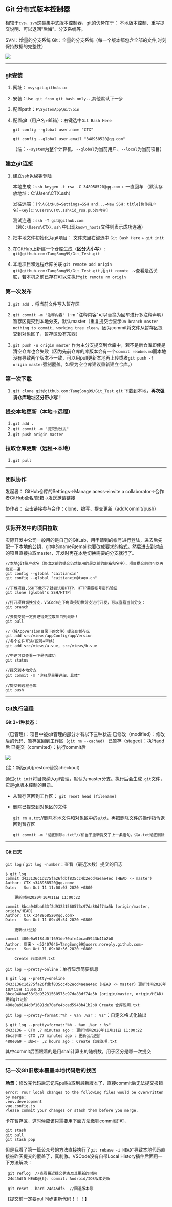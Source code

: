 ## Git 分布式版本控制器

相较于`cvs`、`svn`这类集中式版本控制器，git的优势在于：
本地版本控制、重写提交说明、可以退回“后悔”、分支系统等。

SVN：增量的分支系统
Git：全量的分支系统（每一个版本都包含全部的文件,时刻保持数据的完整性）

![](https://s1.ax1x.com/2020/10/11/0cEkFg.png)

***

### git安装

1. 网址： `msysgit.github.io`

2. 安装：`Use git from git bash only..`,其他默认下一步

3. 配置path：`F\SystemApp\Git\bin`

4. 配置git（用户名+邮箱）：右键选中`Git Bash Here`

   `git config --global user.name "CTX"`

   `git config --global user.email "348958520@qq.com"`
   
   （注：`--system`为整个计算机、`--global`为当前用户、`--local`为当前项目）

### 建立git连接

1. 建立ssh免秘钥登陆

   本地生成：`ssh-keygen -t rsa -C 348958520@qq.com` + 一直回车
   （默认存放地址：C:\Users\CTX\.ssh）

   发往远端：（`个人GitHub→Settings→SSH and...→New SSH：title[协作用户名]+Key[C:\Users\CTX\.ssh\id_rsa.pub的内容]`

   测试连通：`ssh -T git@github.com`  
   （若`C:\Users\CTX\.ssh` 中出现`known_hosts`文件则表示成功连通）

2. 把本地文件初始化为git项目：
文件夹里右键选中 `Git Bash Here` + `git init`

3. 在GitHub上新建一个仓库生成（**区分大小写**）:
`git@github.com:TangSong99/Git_Test.git`

4. 本地项目和远程仓库关联
`git remote add origin git@github.com:TangSong99/Git_Test.git`
用`git remote -v`查看是否关联，若本机之前已存在可以先执行`git remote rm origin`

### 第一次发布

1. `git add .`
   将当前文件写入暂存区
   
2. `git commit -m "注释内容"`（-m "注释内容"可以替换为回车进行多注释声明）
   暂存区提交到本地分支，默认master（重复提交会显示`On branch master nothing to commit, working tree clean`，因为commit将文件从暂存区提交到对象区了，暂存区没有东西）
   
3. `git push -u origin master`
   作为主分支提交到仓库中，若不是新仓库即使是清空仓库也会失败（因为先前仓库的库版本会有一个`commit readme.md`而本地没有导致两个版本不一致，可以用pull更新本地再上传或者`git push -f origin master`强制覆盖。如果为空仓库建议重新建立仓库。）

### 第一次下载

1. `git clone git@github.com:TangSong99/Git_Test.git`
   下载到本地，**再次强调仓库地址区分带小写！**

### 提交本地更新（本地→远程）

1. `git add .`
2. `git commit -m "提交到分支"`
3. `git push origin master`

### 拉取仓库更新（远程→本地）

1. `git pull`

***

### 团队协作

发起者：
GitHub仓库的Settings→Manage acess→invite a collaborator→合作者GitHub全名/邮箱→发送邀请链接

协作者：
点击链接参与合作：clone、编写、提交更新（add/commit/push）

***

### 实际开发中的项目拉取

实际开发中公司一般用的是自己的GitLab，用申请到的帐号进行登陆，进去后先配一下本地的公钥，git中的name和email也要改成要求的格式。然后进去到对应的项目直接拉取master，开发时再在本地切换需要的分支就行了。

```
//本地git账户改名（修改之前的提交仍然使用的是之前的邮箱和名字），项目提交前也可以再检查一遍
git config --global "caitianxin"
git config --global "caitianxin@taqu.cn"

//下载项目,SSH下载不了就尝试用HTTP，HTTP需要帐号密码验证
git clone [global's SSH/HTTP]

//打开项目切换分支，VSCode左下角直接切换分支进行开发，可以查看当前分支：
git branch

//要提交前一定要记得先拉取项目到最新！
git pull

//（将AppVersion目录下的文件）提交到暂存区
git add src/views/appConfig/appVersion
//多个文件写法(逗号+空格)
git add src/views/a.vue, src/views/b.vue

//中途可以查看一下是否成功
git status

//提交到本地分支
git commit -m "注释尽量要详细、具体"

//提交到远程仓库
git push
```



***

### Git执行流程
#### Git 3+1种状态：

（已管理）：项目中被git管理的部分才有以下三种状态
已修改（modified）：修改后的代码、暂存区回到工作区（`git rm --cached`）
已暂存（staged）：执行add后
已提交（commited）：执行commit后

![](https://s1.ax1x.com/2020/10/11/0cEHcn.png)

(注：新版git用restore替换checkout)

通过`git init`将目录纳入git管理，默认为master分支。执行后会生成`.git`文件，它是git版本控制的目录。



* 从暂存区回到工作区：
  `git reset head [filename]`

* 删除已提交到对象区的文件

  `git rm a.txt`//删除本地文件和对象区中的a.txt，再把删除文件的操作指令退回到暂存区

  `git commit -m "彻底删除a.txt"//相当于重新提交了上一条语句，讲a.txt彻底删除`

***

#### Git 日志

`git log` / `git log -number`：查看（最近次数）提交的日志

```
$ git log
commit d433136c1d275fa26fdbf835cc4b2ecd4aeae4ec (HEAD -> master)
Author: CTX <348958520@qq.com>
Date:   Sun Oct 11 11:00:03 2020 +0800

    更新时间2020年10月11日 11:00:22

commit 8bca948ba633f2d93231560573c97da88df74a5b (origin/master, origin/HEAD)
Author: CTX <348958520@qq.com>
Date:   Sun Oct 11 09:49:54 2020 +0800

    更新git进阶

commit 480e0a9184d0f1691de70afe4bcad5943b41b2b8
Author: 唐宋丶 <52407046+TangSong99@users.noreply.github.com>
Date:   Sun Oct 11 09:08:36 2020 +0800

    Create 仓库说明.txt

```

`git log --pretty=online`：单行显示简要信息

```
$ git log --pretty=oneline
d433136c1d275fa26fdbf835cc4b2ecd4aeae4ec (HEAD -> master) 更新时间2020年10月11日 11:00:22
8bca948ba633f2d93231560573c97da88df74a5b (origin/master, origin/HEAD) 更新git进阶
480e0a9184d0f1691de70afe4bcad5943b41b2b8 Create 仓库说明.txt

```

`git log --pretty=format:"%h - %an ,%ar : %s"`：自定义格式化输出

```
$ git log --pretty=format:"%h - %an ,%ar : %s"
d433136 - CTX ,7 minutes ago : 更新时间2020年10月11日 11:00:22
8bca948 - CTX ,77 minutes ago : 更新git进阶
480e0a9 - 唐宋丶 ,2 hours ago : Create 仓库说明.txt
```

其中commit后面跟着的是用sha1计算出的随机数，用于区分是哪一次提交







***

### 记一次Git旧版本覆盖本地代码后的找回

**场景**：修改完代码后忘记先pull拉取到最新版本了，直接commit后无法提交报错

```
error: Your local changes to the following files would be overwritten by merge:
.env.development
vue.config.js
Please commit your changes or stash them before you merge.
```
卡在暂存区，这时候应该只需要用下面方法撤销commit即可，

```
git stash
git pull
git stash pop
```

但是我看了第一篇公众号的方法直接执行了`git rebase -i HEAD^`导致本地代码直接被昨天提交的覆盖了，真刺激。VSCode没有自带Local History插件后面用一下方法解决：

```
 git reflog  //查看最近提交状态及其更新的时间
 24d45df5 HEAD@{6}: commit: Android/IOS版本更新
 
 git reset --hard 24d45df5  //回退版本号
```

【提交前一定要pull同步更新代码！！！】



